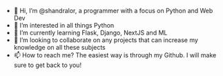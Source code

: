 - 👋 Hi, I’m @shandralor, a programmer with a focus on Python and Web Dev
- 👀 I’m interested in all things Python
- 🌱 I’m currently learning Flask, Django, NextJS and ML
- 💞️ I’m looking to collaborate on any projects that can increase my knowledge on all these subjects
- 📫 How to reach me? The easiest way is through my Github. I will make sure to get back to you!

<!---
shandralor/shandralor is a ✨ special ✨ repository because its `README.md` (this file) appears on your GitHub profile.
You can click the Preview link to take a look at your changes.
--->
